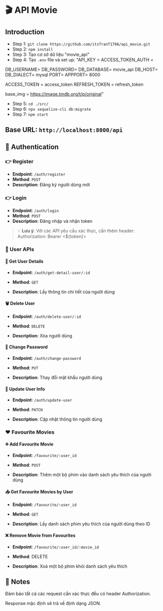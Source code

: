 # 🎬 API Movie

## Introduction

- Step 1: `git clone https://github.com/itsTranT1706/api_movie.git`
- Step 2: `npm install`
- Step 3: Tạo cơ sở dữ liệu "movie_api"
- Step 4: Tạo `.env` file và set up: 
"API_KEY = 
ACCESS_TOKEN_AUTH = 

DB_USERNAME=
DB_PASSWORD=
DB_DATABASE= movie_api
DB_HOST=
DB_DIALECT= mysql
PORT= 
APPPORT= 8000

ACCESS_TOKEN = access_token 
REFRESH_TOKEN = refresh_token

base_img = https://image.tmdb.org/t/p/original"

- Step 5: `cd ./src/`
- Step 6: `npx sequelize-cli db:migrate`
- Step 7: `npm start`

## Base URL: `http://localhost:8000/api`

## 🔐 Authentication

### 👉 Register
- **Endpoint**: `/auth/register`
- **Method**: `POST`
- **Description**: Đăng ký người dùng mới

### 👉 Login
- **Endpoint**: `/auth/login`
- **Method**: `POST`
- **Description**: Đăng nhập và nhận token

> 💡 **Lưu ý**: Với các API yêu cầu xác thực, cần thêm header: Authorization: Bearer <${token}>

### 👤 User APIs
#### 📄 Get User Details
- **Endpoint**:  `/auth/get-detail-user/:id`

- **Method**: `GET`

- **Description**: Lấy thông tin chi tiết của người dùng

#### 🗑️ Delete User
- **Endpoint**: `/auth/delete-user/:id`

- **Method**: `DELETE`

- **Description**: Xóa người dùng

#### 🔐 Change Password
- **Endpoint**: `/auth/change-password`

- **Method**: `PUT`

- **Description**: Thay đổi mật khẩu người dùng

#### 📝 Update User Info
- **Endpoint**: `/auth/update-user`

- **Method**: `PATCH`

- **Description**: Cập nhật thông tin người dùng

### ❤️ Favourite Movies
#### ➕ Add Favourite Movie
- **Endpoint**: `/favourite/:user_id`

- **Method**: `POST`

- **Description**: Thêm một bộ phim vào danh sách yêu thích của người dùng

#### 📥 Get Favourite Movies by User
- **Endpoint**: `/favourite/:user_id`

- **Method**: `GET`

- **Description**: Lấy danh sách phim yêu thích của người dùng theo ID

#### ❌ Remove Movie from Favourites
- **Endpoint**: `/favourite/:user_id/:movie_id`

- **Method**: DELETE

- **Description**: Xoá một bộ phim khỏi danh sách yêu thích

## 📌 Notes
Đảm bảo tất cả các request cần xác thực đều có header Authorization.

Response mặc định sẽ trả về định dạng JSON.


